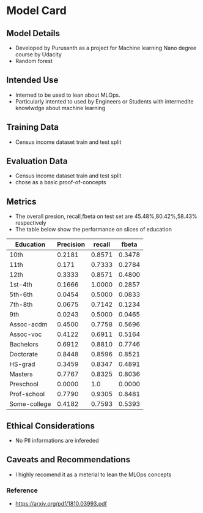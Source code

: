 # Model Card

## Model Details
* Developed by Purusanth as a project for Machine learning Nano degree course by Udacity
* Random forest 

## Intended Use
* Interned to be used to lean about MLOps.
* Particularly intented to used by Engineers or Students with intermedite knowlwdge about machine learning

## Training Data
* Census income dataset train and test split

## Evaluation Data
* Census income dataset train and test split
* chose as a basic proof-of-concepts

## Metrics
* The overall presion, recall,fbeta on test set are 45.48%,80.42%,58.43% respectively
* The table below show the performance on slices of education

|Education| Precision | recall |fbeta |
|---------|-----------|--------|------|
|10th     | 0.2181    |0.8571  |0.3478|
|11th     | 0.171     |0.7333  |0.2784|
|12th     | 0.3333    |0.8571  |0.4800|
|1st-4th  | 0.1666    |1.0000  |0.2857|
|5th-6th  | 0.0454    |0.5000  |0.0833|
|7th-8th  | 0.0675    |0.7142  |0.1234|
|9th      | 0.0243    |0.5000  |0.0465|
|Assoc-acdm| 0.4500   |0.7758  |0.5696|
|Assoc-voc | 0.4122   |0.6911  |0.5164|
|Bachelors | 0.6912   |0.8810  |0.7746|
|Doctorate | 0.8448   |0.8596  |0.8521|
|HS-grad   | 0.3459   | 0.8347 |0.4891|
|Masters   | 0.7767   | 0.8325 |0.8036|
|Preschool | 0.0000   | 1.0    | 0.0000|
|Prof-school |0.7790  | 0.9305 | 0.8481|
|Some-college|0.4182  | 0.7593 | 0.5393|

## Ethical Considerations
* No PII informations are infereded

## Caveats and Recommendations
* I highly recomend it as a meterial to lean the MLOps concepts

### Reference
* https://arxiv.org/pdf/1810.03993.pdf
